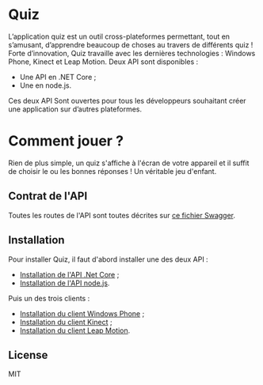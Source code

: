 # Quiz

L’application quiz est un outil cross-plateformes permettant, tout en s’amusant, d’apprendre beaucoup de choses au travers de différents quiz ! 
Forte d’innovation, Quiz travaille avec les dernières technologies : Windows Phone, Kinect et Leap Motion. 
Deux API sont disponibles : 
- Une API en .NET Core ;
- Une en node.js.

Ces deux API Sont ouvertes pour tous les développeurs souhaitant créer une application sur d’autres plateformes. 

# Comment jouer ?
Rien de plus simple, un quiz s'affiche à l'écran de votre appareil et il suffit de choisir le ou les bonnes réponses ! Un véritable jeu d'enfant.

## Contrat de l'API
Toutes les routes de l'API sont toutes décrites sur [ce fichier Swagger].

## Installation
Pour installer Quiz, il faut d'abord installer une des deux API :
- [Installation de l'API .Net Core] ;
- [Installation de l'API node.js].

Puis un des trois clients : 
- [Installation du client Windows Phone] ;
- [Installation du client Kinect] ;
- [Installation du client Leap Motion].


License
----

MIT

   [ce fichier Swagger]: <http://petstore.swagger.io/?url=https://github.com/FlorianTDK/quiz/blob/master/swagger.json/>
   [Installation de l'API .Net Core]: <https://github.com/FlorianTDK/quiz/blob/master/api-core.net/install.md/>
   [Installation de l'API node.js]: <https://github.com/FlorianTDK/quiz/blob/master/api-node.js/install.md/>
   [Installation du client Windows Phone]: <https://github.com/FlorianTDK/quiz/blob/master/api-core.net/install.md/>
   [Installation du client Kinect]: <https://github.com/FlorianTDK/quiz/blob/master/api-core.net/install.md/>
   [Installation du client Leap Motion]: <https://github.com/FlorianTDK/quiz/blob/master/api-core.net/install.md/>
